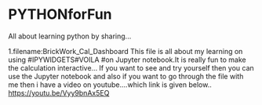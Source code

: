 # PYTHONforFun
All about learning python by sharing...

1.filename:BrickWork_Cal_Dashboard
   This file is all about my learning on using #IPYWIDGETS#VOILA #on Jupyter notebook.It is really fun to make the calculation interactive...
   If you want to see and try yourself then you can use the Jupyter notebook and also if you want to go through the file with me then i have a video on youtube....which link is given below..
   https://youtu.be/Vyy9bnAx5EQ
